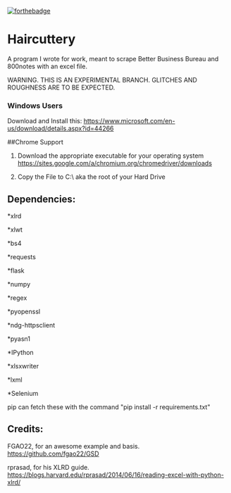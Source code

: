 [![forthebadge](http://forthebadge.com/images/badges/compatibility-betamax.svg)](http://forthebadge.com)

# Haircuttery

A program I wrote for work, meant to scrape Better Business Bureau and 800notes with an excel file.

WARNING. THIS IS AN EXPERIMENTAL BRANCH. GLITCHES AND ROUGHNESS ARE TO BE EXPECTED.

### Windows Users

Download and Install this: 
https://www.microsoft.com/en-us/download/details.aspx?id=44266

##Chrome Support

1. Download the appropriate executable for your operating system
https://sites.google.com/a/chromium.org/chromedriver/downloads

2. Copy the File to C:\ aka the root of your Hard Drive

## Dependencies:

*xlrd

*xlwt

*bs4

*requests

*flask

*numpy

*regex

*pyopenssl

*ndg-httpsclient

*pyasn1

*IPython 

*xlsxwriter

*lxml

*Selenium


pip can fetch these with the command "pip install -r requirements.txt"

## Credits:

FGAO22, for an awesome example and basis. 
https://github.com/fgao22/GSD

rprasad, for his XLRD guide.
https://blogs.harvard.edu/rprasad/2014/06/16/reading-excel-with-python-xlrd/

